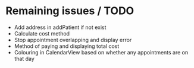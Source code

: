 # Remaining issues / TODO
- Add address in addPatient if not exist
- Calculate cost method
- Stop appointment overlapping and display error
- Method of paying and displaying total cost
- Colouring in CalendarView based on whether any appointments are on that day
